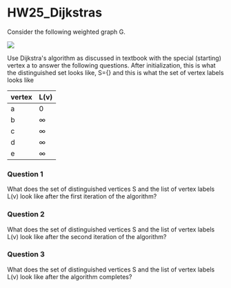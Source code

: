 # HW25_Dijkstras

Consider the following weighted graph G.

![](/Classroom/Homework/images/HW24_Graph_G.png)

Use Dijkstra's algorithm as discussed in textbook with the special (starting) vertex a to answer the following questions. After initialization, this is what the distinguished set looks like, S={}
and this is what the set of vertex labels looks like

| vertex | L(v) |
| ------ | ---- |
| a      | 0    |
| b      | ∞    |
| c      | ∞    |
| d      | ∞    |
| e      | ∞    |

### Question 1

What does the set of distinguished vertices S and the list of vertex labels L(v) look like after the first iteration of the algorithm?

### Question 2

What does the set of distinguished vertices S and the list of vertex labels L(v) look like after the second iteration of the algorithm?

### Question 3

What does the set of distinguished vertices S and the list of vertex labels L(v) look like after the algorithm completes?
